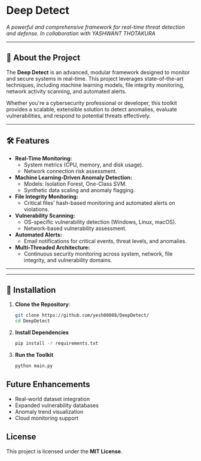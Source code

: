 # Deep Detect 

*A powerful and comprehensive framework for real-time threat detection and defense. In collaboration with YASHWANT THOTAKURA*

---

## 🚀 About the Project
The **Deep Detect** is an advanced, modular framework designed to monitor and secure systems in real-time. This project leverages state-of-the-art techniques, including machine learning models, file integrity monitoring, network activity scanning, and automated alerts.

Whether you're a cybersecurity professional or developer, this toolkit provides a scalable, extensible solution to detect anomalies, evaluate vulnerabilities, and respond to potential threats effectively.

---

## 🛠️ Features
- **Real-Time Monitoring:**
  - System metrics (CPU, memory, and disk usage).
  - Network connection risk assessment.
- **Machine Learning-Driven Anomaly Detection:**
  - Models: Isolation Forest, One-Class SVM.
  - Synthetic data scaling and anomaly flagging.
- **File Integrity Monitoring:**
  - Critical files' hash-based monitoring and automated alerts on violations.
- **Vulnerability Scanning:**
  - OS-specific vulnerability detection (Windows, Linux, macOS).
  - Network-based vulnerability assessment.
- **Automated Alerts:**
  - Email notifications for critical events, threat levels, and anomalies.
- **Multi-Threaded Architecture:**
  - Continuous security monitoring across system, network, file integrity, and vulnerability domains.

---

---

## 🔧 Installation
1. **Clone the Repository**:
   ```bash
   git clone https://github.com/yesh00008/DeepDetect/
   cd DeepDetect

2. **Install Dependencies**  
   ```sh
   pip install -r requirements.txt
   ```

3. **Run the Toolkit**  
   ```sh
   python main.py
   ```

## Future Enhancements
- Real-world dataset integration  
- Expanded vulnerability databases  
- Anomaly trend visualization  
- Cloud monitoring support  


## License
This project is licensed under the **MIT License**.

